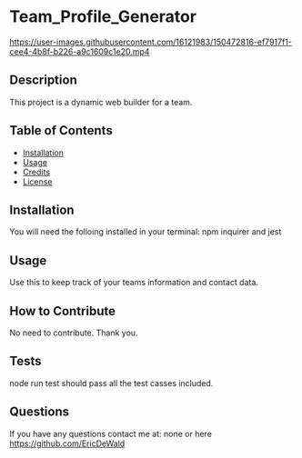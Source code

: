 # Team_Profile_Generator


https://user-images.githubusercontent.com/16121983/150472816-ef7917f1-cee4-4b8f-b226-a9c1609c1e20.mp4




## Description

This project is a dynamic web builder for a team.

## Table of Contents

- [Installation](#installation)
- [Usage](#usage)
- [Credits](#credits)
- [License](#license)

## Installation

You will need the folloing installed in your terminal: npm inquirer and jest

## Usage

Use this to keep track of your teams information and contact data.



## How to Contribute

No need to contribute. Thank you.

## Tests

node run test should pass all the test casses included. 


## Questions

If you have any questions contact me at: none or here https://github.com/EricDeWald
